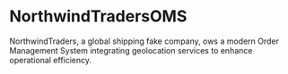 # NorthwindTradersOMS
NorthwindTraders, a global shipping fake company, ows a modern Order Management System integrating geolocation services to enhance operational efficiency.
